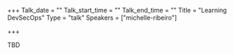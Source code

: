 +++
Talk_date = ""
Talk_start_time = ""
Talk_end_time = ""
Title = "Learning DevSecOps"
Type = "talk"
Speakers = ["michelle-ribeiro"]

+++

TBD
